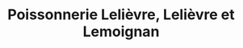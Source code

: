 ---
title: "Poissonnerie Lelièvre, Lelièvre et Lemoignan"
url: /sainte-therese-de-gaspe/poissonnerie-lelievre-lelievre-et-lemoignan/
shop: Fisch
---